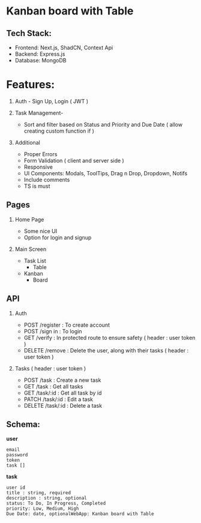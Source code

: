 # Kanban board with Table

## Tech Stack:

- Frontend: Next.js, ShadCN, Context Api
- Backend: Express.js
- Database: MongoDB

# Features:

1. Auth - Sign Up, Login ( JWT )

2. Task Management-

   - Sort and filter based on Status and Priority and Due Date ( allow creating custom function if )

3. Additional

   - Proper Errors
   - Form Validation ( client and server side )
   - Responsive
   - UI Components: Modals, ToolTips, Drag n Drop, Dropdown, Notifs
   - Include comments
   - TS is must

## Pages

1. Home Page

   - Some nice UI
   - Option for login and signup

2. Main Screen

   - Task List
     - Table
   - Kanban
     - Board

## API

1. Auth

   - POST /register : To create account
   - POST /sign in : To login
   - GET /verify : In protected route to ensure safety ( header : user token )
   - DELETE /remove : Delete the user, along with their tasks ( header : user token )

2. Tasks ( header : user token )

   - POST /task : Create a new task
   - GET /task : Get all tasks
   - GET /task/:id : Get all task by id
   - PATCH /task/:id : Edit a task
   - DELETE /task/:id : Delete a task

## Schema:

**user**

```
email
password
token
task []
```

**task**

```
user id
title : string, required
description : string, optional
status: To Do, In Progress, Completed
priority: Low, Medium, High
Due Date: date, optionalWebApp: Kanban board with Table
```
